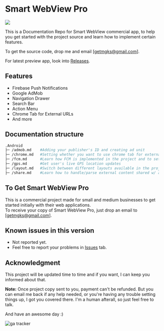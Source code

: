 # Smart WebView Pro

<img src="https://img.shields.io/badge/version-1.0-yellow.svg" />

This is a Documentation Repo for Smart WebView commercial app, to help you get started with the project source and learn how to implement certain features.<br>

To get the source code, drop me and email [getmgks@gmail.com].

For latest preview app, look into [Releases](https://github.com/mgks/SmartWebView-Pro/releases).

## Features
* Firebase Push Notifications
* Google AdMob
* Navigation Drawer
* Search Bar
* Action Menu
* Chrome Tab for External URLs
* And more

## Documentation structure
```bash
.Android
├─ /admob.md    #Adding your publisher's ID and creating ad unit
├─ /chrome.md   #Setting whether you want to use chrome tab for external users or default browsers
├─ /fcm.md      #Learn how FCM is implemented in the project and to set it up for your server script
├─ /gps.md      #Get user's live GPS location updates 
├─ /layout.md   #Switch between different layouts available in the project w/ accordance to your requirement
├─ /share.md    #Learn how to handle/parse external content shared w/ app
```

## To Get Smart WebView Pro
This is a commercial project made for small and medium businesses to get started initially with their web applications.<br>
To receive your copy of Smart WebView Pro, just drop an email to [getmgks@gmail.com].

## Known issues in this version
* Not reported yet.
* Feel free to report your problems in [Issues](https://github.com/mgks/SmartWebView-Pro/issues) tab.

## Acknowledgment
This project will be updated time to time and if you want, I can keep you informed about that.

**Note:** Once project copy sent to you, payment can't be refunded. But you can email me back if any help needed, or you're having any trouble setting things up, I got you covered there. I'm a human afterall, so just feel free to talk.

And have an awesome day :)

![ga tracker](https://www.google-analytics.com/collect?v=1&a=257770996&t=pageview&dl=https%3A%2F%2Fgithub.com%2Fmgks%2FSmartWebView-Pro&ul=en-us&de=UTF-8&cid=978224512.1377738459&tid=UA-129370045-2&z=887657232 "ga tracker")
